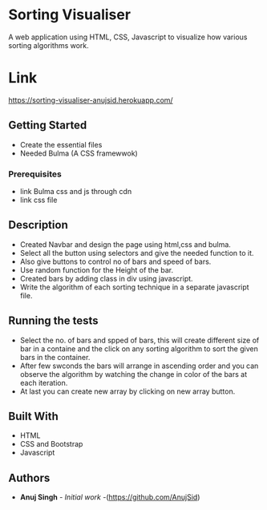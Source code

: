 # Sorting Visualiser

A web application using HTML, CSS, Javascript to visualize how various sorting algorithms work.

# Link 
https://sorting-visualiser-anujsid.herokuapp.com/

## Getting Started

* Create the essential files 
* Needed Bulma (A CSS framewwok)


### Prerequisites
* link Bulma css and js through cdn
* link css file


## Description
* Created Navbar and design the page using html,css and bulma.
* Select all the button using selectors and give the needed function to it.
* Also give buttons to control no of bars and speed of bars.
* Use random function for the Height of the bar.
* Created bars by adding class in div using  javascript.
* Write the algorithm of each sorting technique in a separate javascript file.

## Running the tests

* Select the no. of bars and spped of bars, this will create different size of bar in a containe and the click on any sorting algorithm to sort the given bars in the container.
* After few swconds the bars will arrange in ascending order and you can observe the algorithm by watching the change in color of the bars at each iteration.
* At last you can create new array by clicking on new array button.


## Built With

* HTML
* CSS and Bootstrap
* Javascript


## Authors

* **Anuj Singh** - *Initial work* -(https://github.com/AnujSid)

